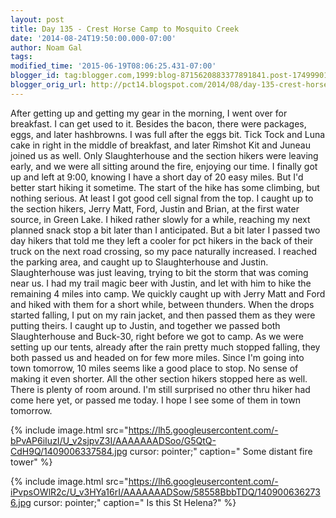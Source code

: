 ```yaml
---
layout: post
title: Day 135 - Crest Horse Camp to Mosquito Creek
date: '2014-08-24T19:50:00.000-07:00'
author: Noam Gal
tags:
modified_time: '2015-06-19T08:06:25.431-07:00'
blogger_id: tag:blogger.com,1999:blog-8715620883377891841.post-1749990166074381937
blogger_orig_url: http://pct14.blogspot.com/2014/08/day-135-crest-horse-camp-to-mosquito.html
---
```


 After getting up and getting my gear in the morning, I went over for breakfast. I can get used to it. Besides the
 bacon, there were packages, eggs, and later hashbrowns. I was full after the eggs bit.
 Tick Tock and Luna cake
 in right in the middle of breakfast, and later Rimshot  Kit and Juneau joined us as well. Only Slaughterhouse
 and the section hikers were leaving early, and we were all sitting around the fire, enjoying our time.
 I
 finally got up and left at 9:00, knowing I have a short day of 20 easy miles. But I'd better start hiking it
 sometime.
 The start of the hike has some climbing, but nothing serious. At least I got good cell signal from
 the top. I caught up to the section hikers, Jerry  Matt, Ford, Justin and Brian, at the first water source, in
 Green Lake.
 I hiked rather slowly for a while, reaching my next planned snack stop a bit later than I
 anticipated. But a bit later I passed two day hikers that told me they left a cooler for pct hikers in the back of
 their truck on the next road crossing, so my pace naturally increased.
 I reached the parking area, and caught
 up to Slaughterhouse and Justin. Slaughterhouse was just leaving, trying to bit the storm that was coming near us. I
 had my trail magic beer with Justin, and let with him to hike the remaining 4 miles into camp.
 We quickly
 caught up with Jerry  Matt and Ford and hiked with them for a short while, between thunders. When the drops
 started falling, I put on my rain jacket, and then passed them as they were putting theirs. I caught up to Justin,
 and together we passed both Slaughterhouse and Buck-30, right before we got to camp.
 As we were setting up our
 tents, already after the rain pretty much stopped falling, they both passed us and headed on for few more miles.
 Since I'm going into town tomorrow, 10 miles seems like a good place to stop. No sense of making it even
 shorter.
 All the other section hikers stopped here as well. There is plenty of room around. I'm still surprised
 no other thru hiker had come here yet, or passed me today. I hope I see some of them in town tomorrow.


{% include image.html src="https://lh5.googleusercontent.com/-bPvAP6iIuzI/U_v2sjpvZ3I/AAAAAAADSoo/G5QtQ-CdH9Q/1409006337584.jpg cursor: pointer;" caption=" Some distant fire tower" %}


{% include image.html src="https://lh6.googleusercontent.com/-iPvpsOWlR2c/U_v3HYa16rI/AAAAAAADSow/58558BbbTDQ/1409006362736.jpg cursor: pointer;" caption=" Is this St Helena?" %}


